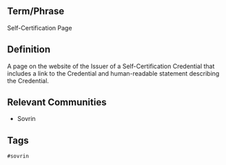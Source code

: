 ## Term/Phrase
Self-Certification Page

## Definition
A page on the website of the Issuer of a Self-Certification Credential that includes a link to the Credential and human-readable statement describing the Credential.

## Relevant Communities
* Sovrin

## Tags
```
#sovrin
```
